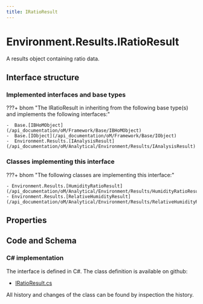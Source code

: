 ```yaml
---
title: IRatioResult
---
```


# Environment.Results.IRatioResult

A results object containing ratio data.

## Interface structure

### Implemented interfaces and base types

???+ bhom "The IRatioResult in inheriting from the following base type(s) and implements the following interfaces:"

    -  Base.[IBHoMObject](/api_documentation/oM/Framework/Base/IBHoMObject)
    -  Base.[IObject](/api_documentation/oM/Framework/Base/IObject)
    -  Environment.Results.[IAnalysisResult](/api_documentation/oM/Analytical/Environment/Results/IAnalysisResult)


### Classes implementing this interface

???+ bhom "The following classes are implementing this interface:"

    - Environment.Results.[HumidityRatioResult](/api_documentation/oM/Analytical/Environment/Results/HumidityRatioResult)
    - Environment.Results.[RelativeHumidityResult](/api_documentation/oM/Analytical/Environment/Results/RelativeHumidityResult)


## Properties

## Code and Schema

### C# implementation

The interface is defined in C#. The class definition is available on github:

- [IRatioResult.cs](https://github.com/BHoM/BHoM/blob/develop/Environment_oM/Results/ResultObjects/Ratio/IRatioResult.cs)

All history and changes of the class can be found by inspection the history.
